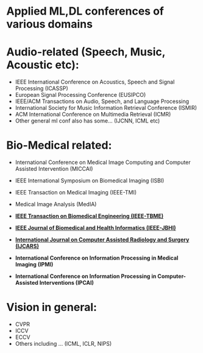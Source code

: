 # Applied ML,DL conferences of various domains

# Audio-related (Speech, Music, Acoustic etc):
- IEEE International Conference on Acoustics, Speech and Signal Processing (ICASSP)
- European Signal Processing Conference (EUSIPCO)
- IEEE/ACM Transactions on Audio, Speech, and Language Processing 
- International Society for Music Information Retrieval Conference (ISMIR)
- ACM International Conference on Multimedia Retrieval (ICMR)
- Other general ml conf also has some... (IJCNN, ICML etc)

# Bio-Medical related:
- International Conference on Medical Image Computing and Computer Assisted Intervention (MICCAI)
- IEEE International Symposium on Biomedical Imaging (ISBI)
- IEEE Transaction on Medical Imaging (IEEE-TMI)
- Medical Image Analysis (MedIA)

- **[IEEE Transaction on Biomedical Engineering (IEEE-TBME)](http://tbme.embs.org/)**
- **[IEEE Journal of Biomedical and Health Informatics (IEEE-JBHI)](http://jbhi.embs.org/)**
- **[International Journal on Computer Assisted Radiology and Surgery (IJCARS)](http://www.springer.com/medicine/radiology/journal/11548)**
- **International Conference on Information Processing in Medical Imaging (IPMI)**
- **International Conference on Information Processing in Computer-Assisted Interventions (IPCAI)**

# Vision in general:
- CVPR
- ICCV
- ECCV
- Others including ... (ICML, ICLR, NIPS)
